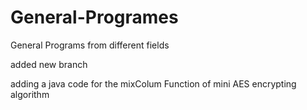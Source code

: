 # General-Programes
General Programs from different fields


added new branch

adding a java code for the mixColum Function of mini AES encrypting algorithm
